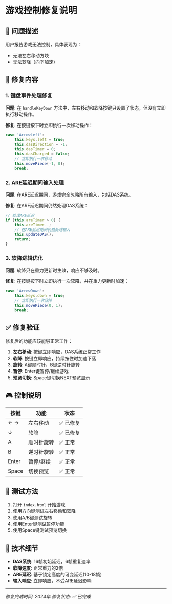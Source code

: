 # 游戏控制修复说明

## 🐛 问题描述

用户报告游戏无法控制，具体表现为：
- 无法左右移动方块
- 无法软降（向下加速）

## 🔧 修复内容

### 1. 键盘事件处理修复

**问题**: 在 `handleKeyDown` 方法中，左右移动和软降按键只设置了状态，但没有立即执行移动操作。

**修复**: 在按键按下时立即执行一次移动操作：

```javascript
case 'ArrowLeft':
    this.keys.left = true;
    this.dasDirection = -1;
    this.dasTimer = 0;
    this.dasCharged = false;
    // 立即执行一次移动
    this.movePiece(-1, 0);
    break;
```

### 2. ARE延迟期间输入处理

**问题**: 在ARE延迟期间，游戏完全忽略所有输入，包括DAS系统。

**修复**: 在ARE延迟期间仍然处理DAS系统：

```javascript
// 处理ARE延迟
if (this.areTimer > 0) {
    this.areTimer--;
    // 在ARE延迟期间仍然处理输入
    this.updateDAS();
    return;
}
```

### 3. 软降逻辑优化

**问题**: 软降只在重力更新时生效，响应不够及时。

**修复**: 在按键按下时立即执行一次软降，并在重力更新时加速：

```javascript
case 'ArrowDown':
    this.keys.down = true;
    // 立即执行一次软降
    this.movePiece(0, 1);
    break;
```

## ✅ 修复验证

修复后的功能应该能够正常工作：

1. **左右移动**: 按键立即响应，DAS系统正常工作
2. **软降**: 按键立即响应，持续按住时加速下落
3. **旋转**: A键顺时针，B键逆时针旋转
4. **暂停**: Enter键暂停/继续游戏
5. **预览切换**: Space键切换NEXT预览显示

## 🎮 控制说明

| 按键 | 功能 | 状态 |
|------|------|------|
| ← → | 左右移动 | ✅ 已修复 |
| ↓ | 软降 | ✅ 已修复 |
| A | 顺时针旋转 | ✅ 正常 |
| B | 逆时针旋转 | ✅ 正常 |
| Enter | 暂停/继续 | ✅ 正常 |
| Space | 切换预览 | ✅ 正常 |

## 🧪 测试方法

1. 打开 `index.html` 开始游戏
2. 使用方向键测试左右移动和软降
3. 使用A/B键测试旋转
4. 使用Enter键测试暂停功能
5. 使用Space键测试预览切换

## 📝 技术细节

- **DAS系统**: 16帧初始延迟，6帧重复速率
- **软降速度**: 正常重力的2倍
- **ARE延迟**: 基于锁定高度的可变延迟(10-18帧)
- **输入响应**: 立即响应，不受ARE延迟影响

---

*修复完成时间: 2024年*
*修复状态: ✅ 已完成*


